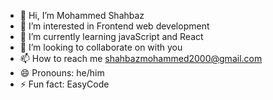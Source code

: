 - 👋 Hi, I’m Mohammed Shahbaz
- 👀 I’m interested in Frontend web development
- 🌱 I’m currently learning javaScript and React
- 💞️ I’m looking to collaborate on with you
- 📫 How to reach me shahbazmohammed2000@gmail.com
- 😄 Pronouns: he/him
- ⚡ Fun fact: EasyCode

<!---
MohammedShahbaz123/MohammedShahbaz123 is a ✨ special ✨ repository because its `README.md` (this file) appears on your GitHub profile.
You can click the Preview link to take a look at your changes.
--->
